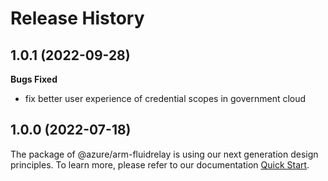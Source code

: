 # Release History

## 1.0.1 (2022-09-28)

**Bugs Fixed**

  -  fix better user experience of credential scopes in government cloud

## 1.0.0 (2022-07-18)

The package of @azure/arm-fluidrelay is using our next generation design principles. To learn more, please refer to our documentation [Quick Start](https://aka.ms/js-track2-quickstart).
